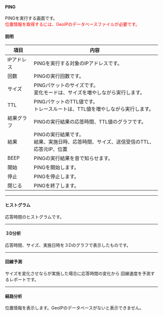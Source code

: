 #### PING

<div class="text-xl mb-2 text-left">
PINGを実行する画面です。<br>
<span style="color:red;">位置情報を取得するには、GeoIPのデータベースファイルが必要です。</span>

</div>

>>>
#### 説明

<div class="text-lg">

|項目|内容|
|----|----|
|IPアドレス|PINGを実行する対象のIPアドレスです。|
|回数|PINGの実行回数です。|
|サイズ|PINGパケットのサイズです。<br>変化モードは、サイズを増やしながら実行します。|
|TTL|PINGパケットのTTL値です。<br>トレースルートは、TTL値を増やしながら実行します。|
|結果グラフ|PINGの実行結果の応答時間、TTL値のグラフです。|
|結果|PINGの実行結果です。<br>結果、実施日時、応答時間、サイズ、送信受信のTTL、応答元IP、位置|
|BEEP|PINGの実行結果を音で知らせます。|
|開始|PINGを開始します。|
|停止|PINGを停止します。|
|閉じる|PINGを終了します。|

</div>


---
#### ヒストグラム

<div class="text-xl mb-2 text-left">
応答時間のヒストグラムです。
</div>


---
#### ３D分析

<div class="text-xl mb-2 text-left">
応答時間、サイズ、実施日時を３Dのグラフで表示したものです。
</div>


---
#### 回線予測

<div class="text-xl mb-2 text-left">

サイズを変化させならが実施した場合に応答時間の変化から
回線速度を予測するレポートです。
</div>


---
#### 経路分析

<div class="text-xl mb-2 text-left">
位置情報を表示します。GeoIPのデータベースがないと表示できません。
</div>

